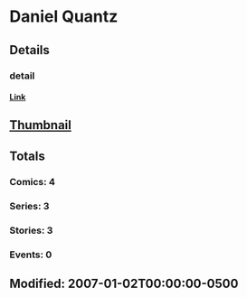 # Daniel  Quantz 
## Details
### detail
#### [Link](http://marvel.com/comics/creators/326/daniel_quantz?utm_campaign=apiRef&utm_source=225578a89fc76f3d20fbffda5d17a88d)
## [Thumbnail](http://i.annihil.us/u/prod/marvel/i/mg/b/40/image_not_available.jpg)
## Totals
### Comics: 4
### Series: 3
### Stories: 3
### Events: 0
## Modified: 2007-01-02T00:00:00-0500